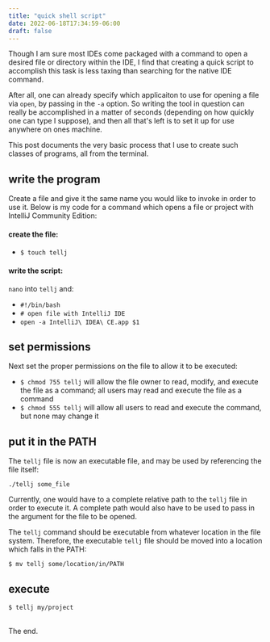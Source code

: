 ```yaml
---
title: "quick shell script"
date: 2022-06-18T17:34:59-06:00
draft: false
---
```


Though I am sure most IDEs come packaged with a command to open a desired file or directory within the IDE, I find that creating a quick script to accomplish this task is less taxing than searching for the native IDE command.

After all, one can already specify which applicaiton to use for opening a file via `open`, by passing in the `-a` option. So writing the tool in question can really be accomplished in a matter of seconds (depending on how quickly one can type I suppose), and then all that's left is to set it up for use anywhere on ones machine.

This post documents the very basic process that I use to create such classes of programs, all from the terminal.

## write the program

Create a file and give it the same name you would like to invoke in order to use it. Below is my code for a command which opens a file or project with IntelliJ Community Edition:

#### create the file:
- `$ touch tellj`

#### write the script:
`nano` into `tellj` and:

- `#!/bin/bash`
- `# open file with IntelliJ IDE`
- `open -a IntelliJ\ IDEA\ CE.app $1`



## set permissions

Next set the proper permissions on the file to allow it to be executed:

- `$ chmod 755 tellj` will allow the file owner to read, modify, and execute the file as a command; all users may read and execute the file as a command
- `$ chmod 555 tellj` will allow all users to read and execute the command, but none may change it

## put it in the PATH

The `tellj` file is now an executable file, and may be used by referencing the file itself:

`./tellj some_file`

Currently, one would have to a complete relative path to the `tellj` file in order to execute it. A complete path would also have to be used to pass in the argument for the file to be opened.

The `tellj` command should be executable from whatever location in the file system. Therefore, the executable `tellj` file should be moved into a location which falls in the PATH:

`$ mv tellj some/location/in/PATH`

## execute

`$ tellj my/project`

<br>
The end.
